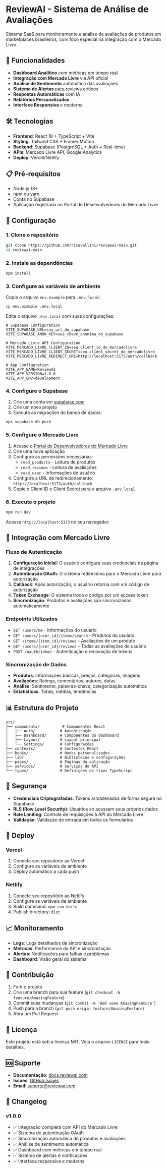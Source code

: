 # ReviewAI - Sistema de Análise de Avaliações

Sistema SaaS para monitoramento e análise de avaliações de produtos em marketplaces brasileiros, com foco especial na integração com o Mercado Livre.

## 🚀 Funcionalidades

- **Dashboard Analítico** com métricas em tempo real
- **Integração com Mercado Livre** via API oficial
- **Análise de Sentimento** automática das avaliações
- **Sistema de Alertas** para reviews críticos
- **Respostas Automáticas** com IA
- **Relatórios Personalizados**
- **Interface Responsiva** e moderna

## 🛠️ Tecnologias

- **Frontend**: React 18 + TypeScript + Vite
- **Styling**: Tailwind CSS + Framer Motion
- **Backend**: Supabase (PostgreSQL + Auth + Real-time)
- **APIs**: Mercado Livre API, Google Analytics
- **Deploy**: Vercel/Netlify

## 📋 Pré-requisitos

- Node.js 18+
- npm ou yarn
- Conta no Supabase
- Aplicação registrada no Portal de Desenvolvedores do Mercado Livre

## 🔧 Configuração

### 1. Clone o repositório

```bash
git clone https://github.com/ricavallini/reviewai-main.git
cd reviewai-main
```

### 2. Instale as dependências

```bash
npm install
```

### 3. Configure as variáveis de ambiente

Copie o arquivo `env.example` para `.env.local`:

```bash
cp env.example .env.local
```

Edite o arquivo `.env.local` com suas configurações:

```env
# Supabase Configuration
VITE_SUPABASE_URL=sua_url_do_supabase
VITE_SUPABASE_ANON_KEY=sua_chave_anonima_do_supabase

# Mercado Livre API Configuration
VITE_MERCADO_LIVRE_CLIENT_ID=seu_client_id_do_mercadolivre
VITE_MERCADO_LIVRE_CLIENT_SECRET=seu_client_secret_do_mercadolivre
VITE_MERCADO_LIVRE_REDIRECT_URI=http://localhost:5173/auth/callback

# App Configuration
VITE_APP_NAME=ReviewAI
VITE_APP_VERSION=1.0.0
VITE_APP_ENV=development
```

### 4. Configure o Supabase

1. Crie uma conta em [supabase.com](https://supabase.com)
2. Crie um novo projeto
3. Execute as migrações do banco de dados:

```bash
npx supabase db push
```

### 5. Configure o Mercado Livre

1. Acesse o [Portal de Desenvolvedores do Mercado Livre](https://developers.mercadolivre.com.br)
2. Crie uma nova aplicação
3. Configure as permissões necessárias:
   - `read_products` - Leitura de produtos
   - `read_reviews` - Leitura de avaliações
   - `read_user` - Informações do usuário
4. Configure a URL de redirecionamento: `http://localhost:5173/auth/callback`
5. Copie o Client ID e Client Secret para o arquivo `.env.local`

### 6. Execute o projeto

```bash
npm run dev
```

Acesse `http://localhost:5173` no seu navegador.

## 🔌 Integração com Mercado Livre

### Fluxo de Autenticação

1. **Configuração Inicial**: O usuário configura suas credenciais na página de integrações
2. **Autenticação OAuth**: O sistema redireciona para o Mercado Livre para autorização
3. **Callback**: Após autorização, o usuário retorna com um código de autorização
4. **Token Exchange**: O sistema troca o código por um access token
5. **Sincronização**: Produtos e avaliações são sincronizados automaticamente

### Endpoints Utilizados

- `GET /users/me` - Informações do usuário
- `GET /users/{user_id}/items/search` - Produtos do usuário
- `GET /items/{item_id}/reviews` - Avaliações de um produto
- `GET /users/{user_id}/reviews` - Todas as avaliações do usuário
- `POST /oauth/token` - Autenticação e renovação de tokens

### Sincronização de Dados

- **Produtos**: Informações básicas, preços, categorias, imagens
- **Avaliações**: Ratings, comentários, autores, datas
- **Análise**: Sentimento, palavras-chave, categorização automática
- **Estatísticas**: Totais, médias, tendências

## 📊 Estrutura do Projeto

```
src/
├── components/          # Componentes React
│   ├── Auth/           # Autenticação
│   ├── Dashboard/      # Componentes do dashboard
│   ├── Layout/         # Layout principal
│   └── Settings/       # Configurações
├── contexts/           # Contextos React
├── hooks/              # Hooks personalizados
├── lib/                # Bibliotecas e configurações
├── pages/              # Páginas da aplicação
├── services/           # Serviços de API
└── types/              # Definições de tipos TypeScript
```

## 🔐 Segurança

- **Credenciais Criptografadas**: Tokens armazenados de forma segura no Supabase
- **RLS (Row Level Security)**: Usuários só acessam seus próprios dados
- **Rate Limiting**: Controle de requisições à API do Mercado Livre
- **Validação**: Validação de entrada em todos os formulários

## 🚀 Deploy

### Vercel

1. Conecte seu repositório ao Vercel
2. Configure as variáveis de ambiente
3. Deploy automático a cada push

### Netlify

1. Conecte seu repositório ao Netlify
2. Configure as variáveis de ambiente
3. Build command: `npm run build`
4. Publish directory: `dist`

## 📈 Monitoramento

- **Logs**: Logs detalhados de sincronização
- **Métricas**: Performance da API e sincronização
- **Alertas**: Notificações para falhas e problemas
- **Dashboard**: Visão geral do sistema

## 🤝 Contribuição

1. Fork o projeto
2. Crie uma branch para sua feature (`git checkout -b feature/AmazingFeature`)
3. Commit suas mudanças (`git commit -m 'Add some AmazingFeature'`)
4. Push para a branch (`git push origin feature/AmazingFeature`)
5. Abra um Pull Request

## 📝 Licença

Este projeto está sob a licença MIT. Veja o arquivo `LICENSE` para mais detalhes.

## 🆘 Suporte

- **Documentação**: [docs.reviewai.com](https://docs.reviewai.com)
- **Issues**: [GitHub Issues](https://github.com/ricavallini/reviewai-main/issues)
- **Email**: suporte@reviewai.com

## 🔄 Changelog

### v1.0.0
- ✅ Integração completa com API do Mercado Livre
- ✅ Sistema de autenticação OAuth
- ✅ Sincronização automática de produtos e avaliações
- ✅ Análise de sentimento automática
- ✅ Dashboard com métricas em tempo real
- ✅ Sistema de alertas e notificações
- ✅ Interface responsiva e moderna 